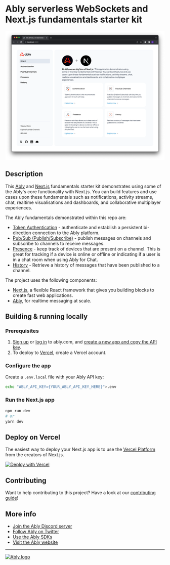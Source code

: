 # Ably serverless WebSockets and Next.js fundamentals starter kit

![Ably serverless WebSockets and Next.js fundamentals starter kit demo](media/ably-nextjs.png)

## Description

This [Ably](https://ably.com?utm_source=github&utm_medium=github-repo&utm_campaign=GLB-2211-ably-nextjs-fundamentals-kit&utm_content=ably-nextjs-fundamentals-kit&src=GLB-2211-ably-nextjs-fundamentals-kit-github-repo) and [Next.js](https://nextjs.org) fundamentals starter kit demonstrates using some of the Ably's core functionality with Next.js. You can build features and use cases upon these fundamentals such as notifications, activity streams, chat, realtime visualisations and dashboards, and collaborative multiplayer experiences.

The Ably fundamentals demonstrated within this repo are:

- [Token Authentication](https://ably.com/docs/realtime/authentication?utm_source=github&utm_medium=github-repo&utm_campaign=GLB-2211-ably-nextjs-fundamentals-kit&utm_content=ably-nextjs-fundamentals-kit&src=GLB-2211-ably-nextjs-fundamentals-kit-github-repo#token-authentication) - authenticate and establish a persistent bi-direction connection to the Ably platform.
- [Pub/Sub (Publish/Subscribe)](https://ably.com/docs/realtime/channels?utm_source=github&utm_medium=github-repo&utm_campaign=GLB-2211-ably-nextjs-fundamentals-kit&utm_content=ably-nextjs-fundamentals-kit&src=GLB-2211-ably-nextjs-fundamentals-kit-github-repo) - publish messages on channels and subscribe to channels to receive messages.
- [Presence](https://ably.com/docs/realtime/presence?utm_source=github&utm_medium=github-repo&utm_campaign=GLB-2211-ably-nextjs-fundamentals-kit&utm_content=ably-nextjs-fundamentals-kit&src=GLB-2211-ably-nextjs-fundamentals-kit-github-repo) - keep track of devices that are present on a channel. This is great for tracking if a device is online or offline or indicating if a user is in a chat room when using Ably for Chat.
- [History](https://ably.com/docs/realtime/history?utm_source=github&utm_medium=github-repo&utm_campaign=GLB-2211-ably-nextjs-fundamentals-kit&utm_content=ably-nextjs-fundamentals-kit&src=GLB-2211-ably-nextjs-fundamentals-kit-github-repo) - Retrieve a history of messages that have been published to a channel.

The project uses the following components:

- [Next.js](https://nextjs.org), a flexible React framework that gives you building blocks to create fast web applications.
- [Ably](https://ably.com?utm_source=github&utm_medium=github-repo&utm_campaign=GLB-2211-ably-nextjs-fundamentals-kit&utm_content=ably-nextjs-fundamentals-kit&src=GLB-2211-ably-nextjs-fundamentals-kit-github-repo), for realtime messaging at scale.

## Building & running locally

### Prerequisites

1. [Sign up](https://ably.com/signup?utm_source=github&utm_medium=github-repo&utm_campaign=GLB-2211-ably-nextjs-fundamentals-kit&utm_content=ably-nextjs-fundamentals-kit&src=GLB-2211-ably-nextjs-fundamentals-kit-github-repo) or [log in](https://ably.com/login?utm_source=github&utm_medium=github-repo&utm_campaign=GLB-2211-ably-nextjs-fundamentals-kit&utm_content=ably-nextjs-fundamentals-kit&src=GLB-2211-ably-nextjs-fundamentals-kit-github-repo) to ably.com, and [create a new app and copy the API key](https://faqs.ably.com/setting-up-and-managing-api-keys?utm_source=github&utm_medium=github-repo&utm_campaign=GLB-2211-ably-nextjs-fundamentals-kit&utm_content=ably-nextjs-fundamentals-kit&src=GLB-2211-ably-nextjs-fundamentals-kit-github-repo).
2. To deploy to [Vercel](https://vercel.com), create a Vercel account.

### Configure the app

Create a `.env.local` file with your Ably API key:

```bash
echo "ABLY_API_KEY={YOUR_ABLY_API_KEY_HERE}">.env
```

### Run the Next.js app

```bash
npm run dev
# or
yarn dev
```

## Deploy on Vercel

The easiest way to deploy your Next.js app is to use the [Vercel Platform](https://vercel.com/new?utm_medium=default-template&filter=next.js&utm_source=create-next-app&utm_campaign=create-next-app-readme) from the creators of Next.js.

[![Deploy with Vercel](https://vercel.com/button)](https://vercel.com/new/clone?repository-url=https%3A%2F%2Fgithub.com%2Fably-labs%2Fably-nextjs-fundamentals-kit&env=ABLY_API_KEY)

## Contributing

Want to help contributing to this project? Have a look at our [contributing guide](CONTRIBUTING.md)!

## More info

- [Join the Ably Discord server](https://discord.gg/q89gDHZcBK)
- [Follow Ably on Twitter](https://twitter.com/ablyrealtime)
- [Use the Ably SDKs](https://github.com/ably/)
- [Visit the Ably website](https://ably.com?utm_source=github&utm_medium=github-repo&utm_campaign=GLB-2211-ably-nextjs-fundamentals-kit&utm_content=ably-nextjs-fundamentals-kit&src=GLB-2211-ably-nextjs-fundamentals-kit-github-repo)

---
[![Ably logo](https://static.ably.dev/badge-black.svg?ably-nextjs-fundamentals-kit-github-repo)](https://ably.com?utm_source=github&utm_medium=github-repo&utm_campaign=GLB-2211-ably-nextjs-fundamentals-kit&utm_content=ably-nextjs-fundamentals-kit&src=GLB-2211-ably-nextjs-fundamentals-kit-github-repo)